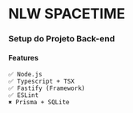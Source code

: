 # NLW SPACETIME

  ### Setup do Projeto Back-end

  #### Features
    ✅ Node.js
    ✅ Typescript + TSX
    ✅ Fastify (Framework)
    ✅ ESLint
    ✖ Prisma + SQLite
